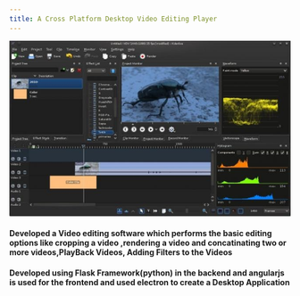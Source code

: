 ```yaml
---
title: A Cross Platform Desktop Video Editing Player
---
```


![A Cross Platform Desktop Video Editing Player](assets/img/work/proj-5/img1.jpg)

#### Developed a Video editing software which performs the basic editing options like cropping a video ,rendering a video and concatinating two or more videos,PlayBack Videos, Adding Filters to the Videos

#### Developed using Flask Framework(python) in the backend and angularjs is used for the frontend and used electron to create a Desktop Application
